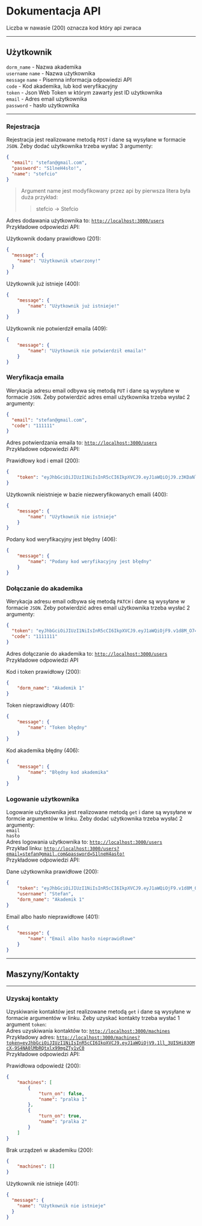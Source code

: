 # Dokumentacja API

Liczba w nawasie (200) oznacza kod który api zwraca

***

## Użytkownik

`dorm_name` - Nazwa akademika<br>
`username` `name` - Nazwa użytkownika<br>
`message` `name` - Pisemna informacja odpowiedzi API<br>
`code` - Kod akademika, lub kod weryfikacyjny <br>
`token` - Json Web Token w którym zawarty jest ID użytkownika <br>
`email` - Adres email użytkownika<br>
`password` - hasło użytkownika<br>

---

### Rejestracja
Rejestracja jest realizowane metodą `POST` i dane są wysyłane w formacie `JSON`. 
Żeby dodać użytkownika trzeba wysłać 3 argumenty:<br>
```JSON
{
  "email": "stefan@gmail.com",
  "password": "S1lneH4sło!",
  "name": "stefcio"
}
```
>Argument name jest modyfikowany przez api by pierwsza litera była duża przykład:
> > stefcio -> Stefcio

Adres dodawania użytkownika to: [`http://localhost:3000/users`](http://localhost:3000/users)
<br>Przykładowe odpowiedzi API:<br>

Użytkownik dodany prawidłowo (201): 
```JSON
{
  "message": {
    "name": "Użytkownik utworzony!"
  }
}
``` 


Użytkownik już istnieje (400):
```JSON
{
    "message": {
        "name": "Użytkownik już istnieje!"
    }
}
```
Użytkownik nie potwierdził emaila (409):
```JSON
{
    "message": {
        "name": "Użytkownik nie potwierdził emaila!"
    }
}
```

### Weryfikacja emaila
Werykacja adresu email odbywa się metodą `PUT` i dane są wysyłane w formacie `JSON`. Żeby potwierdzić adres email użytkownika trzeba wysłać 2 argumenty:
```JSON
{
  "email": "stefan@gmail.com",
  "code": "111111"
}
```

Adres potwierdzania emaila to: [`http://localhost:3000/users`](http://localhost:3000/users)<br>
Przykładowe odpowiedzi API:

Prawidłowy kod i email (200):
```JSON
{
    "token": "eyJhbGciOiJIUzI1NiIsInR5cCI6IkpXVCJ9.eyJ1aWQiOjJ9.z3KDaNlqVgez4hQ64Gyi_tSoV1pzIWtOb09rbGMU9Nk"
}
```
Użytkownik nieistnieje w bazie niezweryfikowanych emaili (400):
```JSON
{
    "message": {
        "name": "Użytkownik nie istnieje"
    }
}
```
Podany kod weryfikacyjny jest błędny (406):
```JSON
{
    "message": {
        "name": "Podany kod weryfikacyjny jest błędny"
    }
}
```

### Dołączanie do akademika
Werykacja adresu email odbywa się metodą `PATCH` i dane są wysyłane w formacie `JSON`. Żeby potwierdzić adres email użytkownika trzeba wysłać 2 argumenty:
```JSON
{
  "token": "eyJhbGciOiJIUzI1NiIsInR5cCI6IkpXVCJ9.eyJ1aWQiOjF9.v1d8M_O74uyT_OJxTnUEbwzSZEVJR_vCMEuLKuiaPeo",
  "code": "1111111"
}
```

Adres dołączanie do akademika to: [`http://localhost:3000/users`](http://localhost:3000/users)<br>
Przykładowe odpowiedzi API<br>

Kod i token prawidłowy (200):
```JSON
{
    "dorm_name": "Akademik 1"
}
```
Token nieprawidłowy (401):
```JSON
{
    "message": {
        "name": "Token błędny"
    }
}
```
Kod akademika błędny (406):
```JSON
{
    "message": {
        "name": "Błędny kod akademika"
    }
}
```

### Logowanie użytkownika
Logowanie użytkownika jest realizowane metodą `get` i dane są wysyłane w formcie argumentów w linku. Żeby dodać użytkownika trzeba wysłać 2 argumenty:<br>
`email`<br>
`hasło`<br>
Adres logowania użytkownika to: [`http://localhost:3000/users`](http://localhost:3000/users)
<br>Przykład linku:
[`http://localhost:3000/users?email=stefan@gmail.com&password=S1lneH4asło!`](http://localhost:3000/users?email=stefan@gmail.com&password=S1lneH4asło!)
<br>Przykładowe odpowiedzi API:<br>

Dane użytkownika prawidłowe (200):
```JSON
{
    "token": "eyJhbGciOiJIUzI1NiIsInR5cCI6IkpXVCJ9.eyJ1aWQiOjF9.v1d8M_O74uyT_OJxTnUEbwzSZEVJR_vCMEuLKuiaPeo",
    "username": "Stefan",
    "dorm_name": "Akademik 1"
}
```

Email albo hasło nieprawidłowe (401):
```JSON
{
    "message": {
        "name": "Email albo hasło nieprawidłowe"
    }
}
```

***

## Maszyny/Kontakty

---

### Uzyskaj kontakty 
Uzyskiwanie kontaktów jest realizowane metodą `get` i dane są wysyłane w formacie argumentów w linku. Żeby uzyskać kontakty trzeba wysłać 1 argument `token`:<br>
Adres uzyskiwania kontaktów to: [`http://localhost:3000/machines`](http://localhost:3000/machines)<br>
Przykładowy adres: [`http://localhost:3000/machines?token=eyJhbGciOiJIUzI1NiIsInR5cCI6IkpXVCJ9.eyJ1aWQiOjV9.1ll_3UI5Hi83OMcX-9S4NA0lMbRQtxlx99mgZTy1vC0`](http://localhost:3000/machines?token=eyJhbGciOiJIUzI1NiIsInR5cCI6IkpXVCJ9.eyJ1aWQiOjV9.1ll_3UI5Hi83OMcX-9S4NA0lMbRQtxlx99mgZTy1vC0)<br>
Przykładowe odpowiedzi API:

Prawidłowa odpowiedź (200):
```JSON
{
    "machines": [
        {
            "turn_on": false,
            "name": "pralka 1"
        },
        {
            "turn_on": true,
            "name": "pralka 2"
        }
    ]
}
```

Brak urządzeń w akademiku (200):
```JSON
{
    "machines": []
}
```

Użytkownik nie istnieje (401):
```JSON
{
  "message": {
    "name": "Użytkownik nie istnieje"
  }
}
```